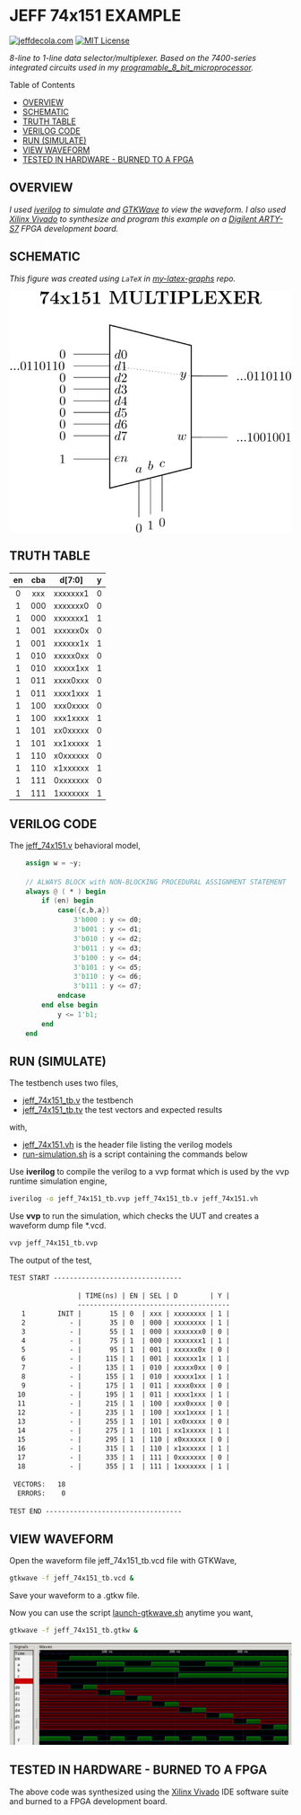 # JEFF 74x151 EXAMPLE

[![jeffdecola.com](https://img.shields.io/badge/website-jeffdecola.com-blue)](https://jeffdecola.com)
[![MIT License](https://img.shields.io/:license-mit-blue.svg)](https://jeffdecola.mit-license.org)

_8-line to 1-line data selector/multiplexer.
Based on the 7400-series integrated circuits used in my
[programable_8_bit_microprocessor](https://github.com/JeffDeCola/my-verilog-examples/tree/master/systems/microprocessors/programable_8_bit_microprocessor)._

Table of Contents

* [OVERVIEW](https://github.com/JeffDeCola/my-verilog-examples/tree/master/combinational-logic/multiplexers-and-demultiplexers/jeff_74x151#overview)
* [SCHEMATIC](https://github.com/JeffDeCola/my-verilog-examples/tree/master/combinational-logic/multiplexers-and-demultiplexers/jeff_74x151#schematic)
* [TRUTH TABLE](https://github.com/JeffDeCola/my-verilog-examples/tree/master/combinational-logic/multiplexers-and-demultiplexers/jeff_74x151#truth-table)
* [VERILOG CODE](https://github.com/JeffDeCola/my-verilog-examples/tree/master/combinational-logic/multiplexers-and-demultiplexers/jeff_74x151#verilog-code)
* [RUN (SIMULATE)](https://github.com/JeffDeCola/my-verilog-examples/tree/master/combinational-logic/multiplexers-and-demultiplexers/jeff_74x151#run-simulate)
* [VIEW WAVEFORM](https://github.com/JeffDeCola/my-verilog-examples/tree/master/combinational-logic/multiplexers-and-demultiplexers/jeff_74x151#view-waveform)
* [TESTED IN HARDWARE - BURNED TO A FPGA](https://github.com/JeffDeCola/my-verilog-examples/tree/master/combinational-logic/multiplexers-and-demultiplexers/jeff_74x151#tested-in-hardware---burned-to-a-fpga)

## OVERVIEW

_I used
[iverilog](https://github.com/JeffDeCola/my-cheat-sheets/tree/master/hardware/tools/simulation/iverilog-cheat-sheet)
to simulate and
[GTKWave](https://github.com/JeffDeCola/my-cheat-sheets/tree/master/hardware/tools/simulation/gtkwave-cheat-sheet)
to view the waveform. I also used
[Xilinx Vivado](https://github.com/JeffDeCola/my-cheat-sheets/tree/master/hardware/tools/synthesis/xilinx-vivado-cheat-sheet)
to synthesize and program this example on a
[Digilent ARTY-S7](https://github.com/JeffDeCola/my-cheat-sheets/tree/master/hardware/development/fpga-development-boards/digilent-arty-s7-cheat-sheet)
FPGA development board._

## SCHEMATIC

_This figure was created using `LaTeX` in
[my-latex-graphs](https://github.com/JeffDeCola/my-latex-graphs/tree/master/mathematics/applied/electrical-engineering/combinational-logic/74x151-multiplexer)
repo._

<p align="center">
    <img src="svgs/74x151-multiplexer.svg"
    align="middle"
</p>

## TRUTH TABLE

| en  | cba | d[7:0]   |  y  |
|:---:|:---:|:--------:|:---:|
| 0   | xxx | xxxxxxx1 | 0   |
| 1   | 000 | xxxxxxx0 | 0   |
| 1   | 000 | xxxxxxx1 | 1   |
| 1   | 001 | xxxxxx0x | 0   |
| 1   | 001 | xxxxxx1x | 1   |
| 1   | 010 | xxxxx0xx | 0   |
| 1   | 010 | xxxxx1xx | 1   |
| 1   | 011 | xxxx0xxx | 0   |
| 1   | 011 | xxxx1xxx | 1   |
| 1   | 100 | xxx0xxxx | 0   |
| 1   | 100 | xxx1xxxx | 1   |
| 1   | 101 | xx0xxxxx | 0   |
| 1   | 101 | xx1xxxxx | 1   |
| 1   | 110 | x0xxxxxx | 0   |
| 1   | 110 | x1xxxxxx | 1   |
| 1   | 111 | 0xxxxxxx | 0   |
| 1   | 111 | 1xxxxxxx | 1   |

## VERILOG CODE

The
[jeff_74x151.v](https://github.com/JeffDeCola/my-verilog-examples/blob/master/combinational-logic/multiplexers-and-demultiplexers/jeff_74x151/jeff_74x151.v)
behavioral model,

```verilog
    assign w = ~y;

    // ALWAYS BLOCK with NON-BLOCKING PROCEDURAL ASSIGNMENT STATEMENT
    always @ ( * ) begin
        if (en) begin
            case({c,b,a})
                3'b000 : y <= d0;
                3'b001 : y <= d1;
                3'b010 : y <= d2;
                3'b011 : y <= d3;
                3'b100 : y <= d4;
                3'b101 : y <= d5;
                3'b110 : y <= d6;
                3'b111 : y <= d7;
            endcase
        end else begin
            y <= 1'b1;
        end
    end
```

## RUN (SIMULATE)

The testbench uses two files,

* [jeff_74x151_tb.v](https://github.com/JeffDeCola/my-verilog-examples/blob/master/combinational-logic/multiplexers-and-demultiplexers/jeff_74x151/jeff_74x151_tb.v)
  the testbench
* [jeff_74x151_tb.tv](https://github.com/JeffDeCola/my-verilog-examples/blob/master/combinational-logic/multiplexers-and-demultiplexers/jeff_74x151/jeff_74x151_tb.tv)
  the test vectors and expected results

with,

* [jeff_74x151.vh](https://github.com/JeffDeCola/my-verilog-examples/blob/master/combinational-logic/multiplexers-and-demultiplexers/jeff_74x151/jeff_74x151.vh)
  is the header file listing the verilog models
* [run-simulation.sh](https://github.com/JeffDeCola/my-verilog-examples/blob/master/combinational-logic/multiplexers-and-demultiplexers/jeff_74x151/run-simulation.sh)
  is a script containing the commands below

Use **iverilog** to compile the verilog to a vvp format
which is used by the vvp runtime simulation engine,

```bash
iverilog -o jeff_74x151_tb.vvp jeff_74x151_tb.v jeff_74x151.vh
```

Use **vvp** to run the simulation, which checks the UUT
and creates a waveform dump file *.vcd.

```bash
vvp jeff_74x151_tb.vvp
```

The output of the test,

```text
TEST START --------------------------------

                 | TIME(ns) | EN | SEL | D        | Y |
                 --------------------------------------
   1        INIT |       15 | 0  | xxx | xxxxxxxx | 1 |
   2           - |       35 | 0  | 000 | xxxxxxxx | 1 |
   3           - |       55 | 1  | 000 | xxxxxxx0 | 0 |
   4           - |       75 | 1  | 000 | xxxxxxx1 | 1 |
   5           - |       95 | 1  | 001 | xxxxxx0x | 0 |
   6           - |      115 | 1  | 001 | xxxxxx1x | 1 |
   7           - |      135 | 1  | 010 | xxxxx0xx | 0 |
   8           - |      155 | 1  | 010 | xxxxx1xx | 1 |
   9           - |      175 | 1  | 011 | xxxx0xxx | 0 |
  10           - |      195 | 1  | 011 | xxxx1xxx | 1 |
  11           - |      215 | 1  | 100 | xxx0xxxx | 0 |
  12           - |      235 | 1  | 100 | xxx1xxxx | 1 |
  13           - |      255 | 1  | 101 | xx0xxxxx | 0 |
  14           - |      275 | 1  | 101 | xx1xxxxx | 1 |
  15           - |      295 | 1  | 110 | x0xxxxxx | 0 |
  16           - |      315 | 1  | 110 | x1xxxxxx | 1 |
  17           - |      335 | 1  | 111 | 0xxxxxxx | 0 |
  18           - |      355 | 1  | 111 | 1xxxxxxx | 1 |

 VECTORS:   18
  ERRORS:    0

TEST END ----------------------------------
```

## VIEW WAVEFORM

Open the waveform file jeff_74x151_tb.vcd file with GTKWave,

```bash
gtkwave -f jeff_74x151_tb.vcd &
```

Save your waveform to a .gtkw file.

Now you can use the script
[launch-gtkwave.sh](https://github.com/JeffDeCola/my-verilog-examples/blob/master/launch-GTKWave-script/launch-gtkwave.sh)
anytime you want,

```bash
gtkwave -f jeff_74x151_tb.gtkw &
```

![jeff_74x151-waveform.jpg](../../../docs/pics/combinational-logic/jeff_74x151-waveform.jpg)

## TESTED IN HARDWARE - BURNED TO A FPGA

The above code was synthesized using the
[Xilinx Vivado](https://github.com/JeffDeCola/my-cheat-sheets/tree/master/hardware/tools/synthesis/xilinx-vivado-cheat-sheet)
IDE software suite and burned to a FPGA development board.
